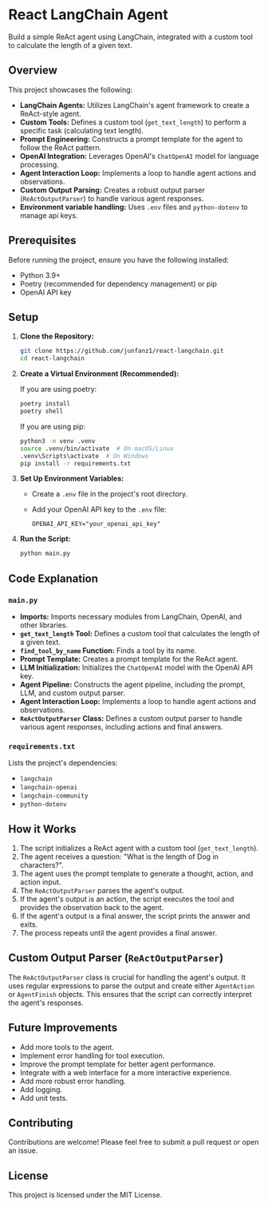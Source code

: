 # React LangChain Agent

Build a simple ReAct agent using LangChain, integrated with a custom tool to calculate the length of a given text.

## Overview

This project showcases the following:

* **LangChain Agents:** Utilizes LangChain's agent framework to create a ReAct-style agent.
* **Custom Tools:** Defines a custom tool (`get_text_length`) to perform a specific task (calculating text length).
* **Prompt Engineering:** Constructs a prompt template for the agent to follow the ReAct pattern.
* **OpenAI Integration:** Leverages OpenAI's `ChatOpenAI` model for language processing.
* **Agent Interaction Loop:** Implements a loop to handle agent actions and observations.
* **Custom Output Parsing:** Creates a robust output parser (`ReActOutputParser`) to handle various agent responses.
* **Environment variable handling:** Uses `.env` files and `python-dotenv` to manage api keys.

## Prerequisites

Before running the project, ensure you have the following installed:

* Python 3.9+
* Poetry (recommended for dependency management) or pip
* OpenAI API key

## Setup

1.  **Clone the Repository:**

    ```bash
    git clone https://github.com/junfanz1/react-langchain.git
    cd react-langchain
    ```

2.  **Create a Virtual Environment (Recommended):**

    If you are using poetry:

    ```bash
    poetry install
    poetry shell
    ```

    If you are using pip:

    ```bash
    python3 -m venv .venv
    source .venv/bin/activate  # On macOS/Linux
    .venv\Scripts\activate  # On Windows
    pip install -r requirements.txt
    ```

3.  **Set Up Environment Variables:**

    * Create a `.env` file in the project's root directory.
    * Add your OpenAI API key to the `.env` file:

        ```
        OPENAI_API_KEY="your_openai_api_key"
        ```

4.  **Run the Script:**

    ```bash
    python main.py
    ```

## Code Explanation

### `main.py`

* **Imports:** Imports necessary modules from LangChain, OpenAI, and other libraries.
* **`get_text_length` Tool:** Defines a custom tool that calculates the length of a given text.
* **`find_tool_by_name` Function:** Finds a tool by its name.
* **Prompt Template:** Creates a prompt template for the ReAct agent.
* **LLM Initialization:** Initializes the `ChatOpenAI` model with the OpenAI API key.
* **Agent Pipeline:** Constructs the agent pipeline, including the prompt, LLM, and custom output parser.
* **Agent Interaction Loop:** Implements a loop to handle agent actions and observations.
* **`ReActOutputParser` Class:** Defines a custom output parser to handle various agent responses, including actions and final answers.

### `requirements.txt`

Lists the project's dependencies:

* `langchain`
* `langchain-openai`
* `langchain-community`
* `python-dotenv`

## How it Works

1.  The script initializes a ReAct agent with a custom tool (`get_text_length`).
2.  The agent receives a question: "What is the length of Dog in characters?".
3.  The agent uses the prompt template to generate a thought, action, and action input.
4.  The `ReActOutputParser` parses the agent's output.
5.  If the agent's output is an action, the script executes the tool and provides the observation back to the agent.
6.  If the agent's output is a final answer, the script prints the answer and exits.
7.  The process repeats until the agent provides a final answer.

## Custom Output Parser (`ReActOutputParser`)

The `ReActOutputParser` class is crucial for handling the agent's output. It uses regular expressions to parse the output and create either `AgentAction` or `AgentFinish` objects. This ensures that the script can correctly interpret the agent's responses.

## Future Improvements

* Add more tools to the agent.
* Implement error handling for tool execution.
* Improve the prompt template for better agent performance.
* Integrate with a web interface for a more interactive experience.
* Add more robust error handling.
* Add logging.
* Add unit tests.

## Contributing

Contributions are welcome! Please feel free to submit a pull request or open an issue.

## License

This project is licensed under the MIT License.
